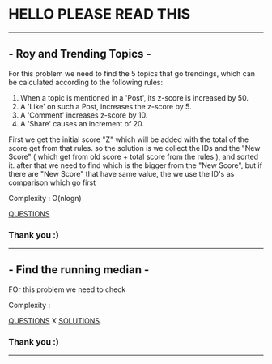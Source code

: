 # HELLO PLEASE READ THIS 
---
## - Roy and Trending Topics -
For this problem we need to find the 5 topics that go trendings, which can be calculated
according to the following rules:

1. When a topic is mentioned in a 'Post', its z-score is increased by 50.
2. A 'Like' on such a Post, increases the z-score by 5.
3. A 'Comment' increases z-score by 10.
4. A 'Share' causes an increment of 20.

First we get the initial score "Z" which will be added with the total of the score get from that rules.
so the solution is we collect the IDs and the "New Score" ( which get from old score + total score from the rules ), and sorted it. after that we need to find which is the bigger from the "New Score", but if there are "New Score" that have same value, the we use the ID's as comparison which go first 

  Complexity : O(nlogn)
  
[QUESTIONS](https://www.hackerearth.com/practice/data-structures/trees/heapspriority-queues/practice-problems/algorithm/roy-and-trending-topics-1/)

### Thank you :)

___
## - Find the running median -
FOr this problem we need to check 

Complexity : 
 
[QUESTIONS](https://www.hackerrank.com/challenges/ctci-find-the-running-median/problem)
X
[SOLUTIONS](Belum).

### Thank you :)

___
